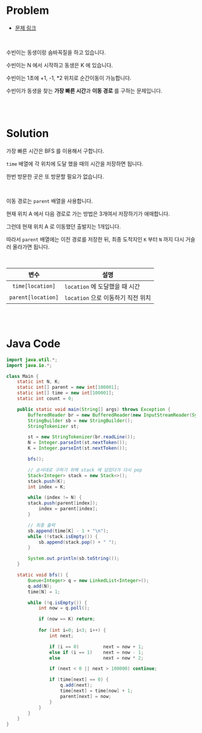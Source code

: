 # Problem

- [문제 링크](https://www.acmicpc.net/problem/13913)

<br>

수빈이는 동생이랑 숨바꼭질을 하고 있습니다.

수빈이는 N 에서 시작하고 동생은 K 에 있습니다.

수빈이는 1초에 +1, -1, *2 위치로 순간이동이 가능합니다.

수빈이가 동생을 찾는 **가장 빠른 시간**과 **이동 경로** 를 구하는 문제입니다.

<br><br>

# Solution

가장 빠른 시간은 BFS 를 이용해서 구합니다.

`time` 배열에 각 위치에 도달 했을 때의 시간을 저장하면 됩니다.

한번 방문한 곳은 또 방문할 필요가 없습니다.

<br>

이동 경로는 `parent` 배열을 사용합니다.

현재 위치 A 에서 다음 경로로 가는 방법은 3개여서 저장하기가 애매합니다.

그런데 현재 위치 A 로 이동했던 출발지는 1개입니다.

따라서 `parent` 배열에는 이전 경로를 저장한 뒤, 최종 도착지인 `K` 부터 `N` 까지 다시 거슬러 올라가면 됩니다.

<br>

변수|설명
:--:|--
`time[location]` | `location` 에 도달했을 때 시간
`parent[location]` | `location` 으로 이동하기 직전 위치

<br><br>

# Java Code

```java
import java.util.*;
import java.io.*;

class Main {
    static int N, K;
    static int[] parent = new int[100001];
    static int[] time = new int[100001];
    static int count = 0;

    public static void main(String[] args) throws Exception {
        BufferedReader br = new BufferedReader(new InputStreamReader(System.in));
        StringBuilder sb = new StringBuilder();
        StringTokenizer st;

        st = new StringTokenizer(br.readLine());
        N = Integer.parseInt(st.nextToken());
        K = Integer.parseInt(st.nextToken());

        bfs();

        // 순서대로 구하기 위해 stack 에 담았다가 다시 pop
        Stack<Integer> stack = new Stack<>();
        stack.push(K);
        int index = K;

        while (index != N) {
        stack.push(parent[index]);
            index = parent[index];
        }

        // 최종 출력
        sb.append(time[K] - 1 + "\n");
        while (!stack.isEmpty()) {
            sb.append(stack.pop() + " ");
        }

        System.out.println(sb.toString());
    }

    static void bfs() {
        Queue<Integer> q = new LinkedList<Integer>();
        q.add(N);
        time[N] = 1;

        while (!q.isEmpty()) {
            int now = q.poll();

            if (now == K) return;
            
            for (int i=0; i<3; i++) {
                int next;

                if (i == 0)         next = now + 1;
                else if (i == 1)    next = now - 1;
                else                next = now * 2;

                if (next < 0 || next > 100000) continue;

                if (time[next] == 0) {
                    q.add(next);
                    time[next] = time[now] + 1;
                    parent[next] = now;
                }
            }
        }
    }
}
```

